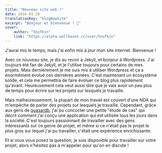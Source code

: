 ```yaml
---
title: "Nouveau site web !"
date: 2016-01-20
translationKey: "blogNewSite"
excerpt: "Bonjour et bienvenue ! 👋"
cover:
    author: "Snufkin"
    link: "https://alpha.wallhaven.cc/user/Snufkin"
---
```

J'aurai mis le temps, mais j'ai enfin mis à jour mon site internet. Bienvenue !

Avec ce nouveau site, je dis au revoir à Jekyll, et bonjour à Wordpress. J'ai toujours été fan de Jekyll, et je l'utilise toujours pour certains de mes projets. Mais dernièrement je me suis mis à utiliser Wordpress et ça a énormément évolué ces dernières années. C'est maintenant un écosystème solide, et cela me permettra de faire évoluer ce blog plus rapidement qu'avant. Heureusement cela veut aussi dire que je vais avoir un peu plus de temps pour écrire sur les projets sur lesquels je travaille.

Mais malheureusement, la plupart de mon travail est couvert d'une NDA qui m'empêche de parler des projets sur lesquels je travaille. Cependant, grâce aux gens de [quasardb](http://www.quasardb.net/), j'ai pu concocter une petite "étude de cas" qui décrit comment j'ai conçu une application qui est utilisée tous les jours dans la société. C'est toujours passionnant de travailler avec des gens intéressants sur ce genre de projet, et même si ce n'était pas le projet le plus gros sur lequel j'ai pu travailler, c'était une expérience enrichissante.

Et si vous vous posez la question, je suis disponible pour travailler sur votre projet, alors n'hésitez pas à m'appeler pour qu'on en discute !
